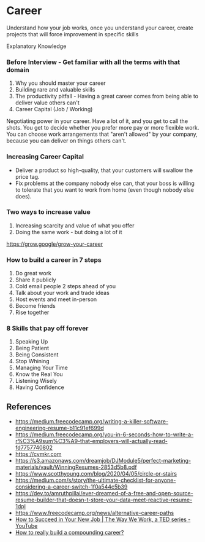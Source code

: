 # Career

Understand how your job works, once you understand your career, create projects that will force improvement in specific skills

Explanatory Knowledge

### Before Interview - Get familiar with all the terms with that domain

1. Why you should master your career
2. Building rare and valuable skills
3. The productivity pitfall - Having a great career comes from being able to deliver value others can't
4. Career Capital (Job / Working)

Negotiating power in your career. Have a lot of it, and you get to call the shots. You get to decide whether you prefer more pay or more flexible work. You can choose work arrangements that "aren't allowed" by your company, because you can deliver on things others can't.

### Increasing Career Capital

- Deliver a product so high-quality, that your customers will swallow the price tag.
- Fix problems at the company nobody else can, that your boss is willing to tolerate that you want to work from home (even though nobody else does).

### Two ways to increase value

1. Increasing scarcity and value of what you offer
2. Doing the same work - but doing a lot of it

https://grow.google/grow-your-career

### How to build a career in 7 steps

1. Do great work
2. Share it publicly
3. Cold email people 2 steps ahead of you
4. Talk about your work and trade ideas
5. Host events and meet in-person
6. Become friends
7. Rise together

### 8 Skills that pay off forever

1. Speaking Up
2. Being Patient
3. Being Consistent
4. Stop Whining
5. Managing Your Time
6. Know the Real You
7. Listening Wisely
8. Having Confidence

## References

- https://medium.freecodecamp.org/writing-a-killer-software-engineering-resume-b11c91ef699d
- https://medium.freecodecamp.org/you-in-6-seconds-how-to-write-a-r%C3%A9sum%C3%A9-that-employers-will-actually-read-fd7757740802
- https://cvmkr.com
- https://s3.amazonaws.com/dreamjob/DJModule5/perfect-marketing-materials/vault/WinningResumes-2853d5b8.pdf
- https://www.scotthyoung.com/blog/2020/04/05/circle-or-stairs
- https://medium.com/s/story/the-ultimate-checklist-for-anyone-considering-a-career-switch-1f0a544c5b39
- https://dev.to/amruthpillai/ever-dreamed-of-a-free-and-open-source-resume-builder-that-doesn-t-store-your-data-meet-reactive-resume-1dpl
- https://www.freecodecamp.org/news/alternative-career-paths
- [How to Succeed in Your New Job | The Way We Work, a TED series - YouTube](https://www.youtube.com/watch?v=WgR6mUSsEig)
- [How to really build a compounding career?](https://shorts.growthx.club/p/how-to-really-build-a-compounding)
